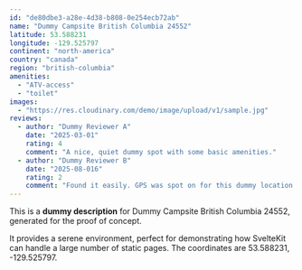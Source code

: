 ```yaml
---
id: "de80dbe3-a28e-4d38-b808-0e254ecb72ab"
name: "Dummy Campsite British Columbia 24552"
latitude: 53.588231
longitude: -129.525797
continent: "north-america"
country: "canada"
region: "british-columbia"
amenities:
  - "ATV-access"
  - "toilet"
images:
  - "https://res.cloudinary.com/demo/image/upload/v1/sample.jpg"
reviews:
  - author: "Dummy Reviewer A"
    date: "2025-03-01"
    rating: 4
    comment: "A nice, quiet dummy spot with some basic amenities."
  - author: "Dummy Reviewer B"
    date: "2025-08-016"
    rating: 2
    comment: "Found it easily. GPS was spot on for this dummy location."
---
```


This is a **dummy description** for Dummy Campsite British Columbia 24552, generated for the proof of concept.

It provides a serene environment, perfect for demonstrating how SvelteKit can handle a large number of static pages. The coordinates are 53.588231, -129.525797.
